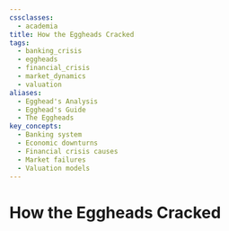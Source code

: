 ```yaml
---
cssclasses:
  - academia
title: How the Eggheads Cracked
tags:
  - banking_crisis
  - eggheads
  - financial_crisis
  - market_dynamics
  - valuation
aliases:
  - Egghead's Analysis
  - Egghead's Guide
  - The Eggheads
key_concepts:
  - Banking system
  - Economic downturns
  - Financial crisis causes
  - Market failures
  - Valuation models
---
```


# How the Eggheads Cracked
